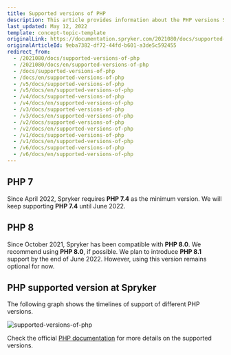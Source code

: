 ```yaml
---
title: Supported versions of PHP
description: This article provides information about the PHP versions Spryker supports.
last_updated: May 12, 2022
template: concept-topic-template
originalLink: https://documentation.spryker.com/2021080/docs/supported-versions-of-php
originalArticleId: 9eba7382-df72-44fd-b601-a3de5c592455
redirect_from:
  - /2021080/docs/supported-versions-of-php
  - /2021080/docs/en/supported-versions-of-php
  - /docs/supported-versions-of-php
  - /docs/en/supported-versions-of-php
  - /v5/docs/supported-versions-of-php
  - /v5/docs/en/supported-versions-of-php
  - /v4/docs/supported-versions-of-php
  - /v4/docs/en/supported-versions-of-php
  - /v3/docs/supported-versions-of-php
  - /v3/docs/en/supported-versions-of-php
  - /v2/docs/supported-versions-of-php
  - /v2/docs/en/supported-versions-of-php
  - /v1/docs/supported-versions-of-php
  - /v1/docs/en/supported-versions-of-php
  - /v6/docs/supported-versions-of-php
  - /v6/docs/en/supported-versions-of-php
---
```


## PHP 7

Since April 2022, Spryker requires **PHP 7.4** as the minimum version. We will keep supporting **PHP 7.4** until June 2022.

## PHP 8

Since October 2021, Spryker has been compatible with **PHP 8.0**. We recommend using **PHP 8.0**, if possible.
We plan to introduce **PHP 8.1** support by the end of June 2022. However, using this version remains optional for now.

## PHP supported version at Spryker

The following graph shows the timelines of support of different PHP versions.

![supported-versions-of-php](https://spryker.s3.eu-central-1.amazonaws.com/docs/scos/user/intro-to-spryker/supported-versions-of-php/supported-versions-of-php.png)

Check the official [PHP documentation](https://www.php.net/supported-versions.php) for more details on the supported versions.
